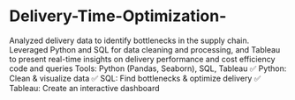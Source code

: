 # Delivery-Time-Optimization-
 Analyzed delivery data to identify bottlenecks in the supply chain. Leveraged Python and SQL for data cleaning and processing, and Tableau to present real-time insights on delivery performance and cost efficiency code and queries
Tools: Python (Pandas, Seaborn), SQL, Tableau
✅ Python: Clean & visualize data
✅ SQL: Find bottlenecks & optimize delivery
✅ Tableau: Create an interactive dashboard
